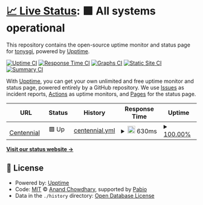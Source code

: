 # [📈 Live Status](https://tonysgi.github.io/webcheck-uptime): <!--live status--> **🟩 All systems operational**

This repository contains the open-source uptime monitor and status page for [tonysgi](https://tonysgi.github.io/webcheck-uptime), powered by [Upptime](https://github.com/upptime/upptime).

[![Uptime CI](https://github.com/tonysgi/webcheck-uptime/workflows/Uptime%20CI/badge.svg)](https://github.com/tonysgi/webcheck-uptime/actions?query=workflow%3A%22Uptime+CI%22)
[![Response Time CI](https://github.com/tonysgi/webcheck-uptime/workflows/Response%20Time%20CI/badge.svg)](https://github.com/tonysgi/webcheck-uptime/actions?query=workflow%3A%22Response+Time+CI%22)
[![Graphs CI](https://github.com/tonysgi/webcheck-uptime/workflows/Graphs%20CI/badge.svg)](https://github.com/tonysgi/webcheck-uptime/actions?query=workflow%3A%22Graphs+CI%22)
[![Static Site CI](https://github.com/tonysgi/webcheck-uptime/workflows/Static%20Site%20CI/badge.svg)](https://github.com/tonysgi/webcheck-uptime/actions?query=workflow%3A%22Static+Site+CI%22)
[![Summary CI](https://github.com/tonysgi/webcheck-uptime/workflows/Summary%20CI/badge.svg)](https://github.com/tonysgi/webcheck-uptime/actions?query=workflow%3A%22Summary+CI%22)

With [Upptime](https://upptime.js.org), you can get your own unlimited and free uptime monitor and status page, powered entirely by a GitHub repository. We use [Issues](https://github.com/tonysgi/webcheck-uptime/issues) as incident reports, [Actions](https://github.com/tonysgi/webcheck-uptime/actions) as uptime monitors, and [Pages](https://tonysgi.github.io/webcheck-uptime) for the status page.

<!--start: status pages-->
<!-- This summary is generated by Upptime (https://github.com/upptime/upptime) -->
<!-- Do not edit this manually, your changes will be overwritten -->
<!-- prettier-ignore -->
| URL | Status | History | Response Time | Uptime |
| --- | ------ | ------- | ------------- | ------ |
| <img alt="" src="https://icons.duckduckgo.com/ip3/www.centennialcollege.ca.ico" height="13"> [Centennial](https://www.centennialcollege.ca) | 🟩 Up | [centennial.yml](https://github.com/tonysgi/webcheck-upptime/commits/HEAD/history/centennial.yml) | <details><summary><img alt="Response time graph" src="./graphs/centennial/response-time-week.png" height="20"> 630ms</summary><br><a href="https://tonysgi.github.io/webcheck-uptime/history/centennial"><img alt="Response time 420" src="https://img.shields.io/endpoint?url=https%3A%2F%2Fraw.githubusercontent.com%2Ftonysgi%2Fwebcheck-upptime%2FHEAD%2Fapi%2Fcentennial%2Fresponse-time.json"></a><br><a href="https://tonysgi.github.io/webcheck-uptime/history/centennial"><img alt="24-hour response time 524" src="https://img.shields.io/endpoint?url=https%3A%2F%2Fraw.githubusercontent.com%2Ftonysgi%2Fwebcheck-upptime%2FHEAD%2Fapi%2Fcentennial%2Fresponse-time-day.json"></a><br><a href="https://tonysgi.github.io/webcheck-uptime/history/centennial"><img alt="7-day response time 630" src="https://img.shields.io/endpoint?url=https%3A%2F%2Fraw.githubusercontent.com%2Ftonysgi%2Fwebcheck-upptime%2FHEAD%2Fapi%2Fcentennial%2Fresponse-time-week.json"></a><br><a href="https://tonysgi.github.io/webcheck-uptime/history/centennial"><img alt="30-day response time 539" src="https://img.shields.io/endpoint?url=https%3A%2F%2Fraw.githubusercontent.com%2Ftonysgi%2Fwebcheck-upptime%2FHEAD%2Fapi%2Fcentennial%2Fresponse-time-month.json"></a><br><a href="https://tonysgi.github.io/webcheck-uptime/history/centennial"><img alt="1-year response time 422" src="https://img.shields.io/endpoint?url=https%3A%2F%2Fraw.githubusercontent.com%2Ftonysgi%2Fwebcheck-upptime%2FHEAD%2Fapi%2Fcentennial%2Fresponse-time-year.json"></a></details> | <details><summary><a href="https://tonysgi.github.io/webcheck-uptime/history/centennial">100.00%</a></summary><a href="https://tonysgi.github.io/webcheck-uptime/history/centennial"><img alt="All-time uptime 99.99%" src="https://img.shields.io/endpoint?url=https%3A%2F%2Fraw.githubusercontent.com%2Ftonysgi%2Fwebcheck-upptime%2FHEAD%2Fapi%2Fcentennial%2Fuptime.json"></a><br><a href="https://tonysgi.github.io/webcheck-uptime/history/centennial"><img alt="24-hour uptime 100.00%" src="https://img.shields.io/endpoint?url=https%3A%2F%2Fraw.githubusercontent.com%2Ftonysgi%2Fwebcheck-upptime%2FHEAD%2Fapi%2Fcentennial%2Fuptime-day.json"></a><br><a href="https://tonysgi.github.io/webcheck-uptime/history/centennial"><img alt="7-day uptime 100.00%" src="https://img.shields.io/endpoint?url=https%3A%2F%2Fraw.githubusercontent.com%2Ftonysgi%2Fwebcheck-upptime%2FHEAD%2Fapi%2Fcentennial%2Fuptime-week.json"></a><br><a href="https://tonysgi.github.io/webcheck-uptime/history/centennial"><img alt="30-day uptime 100.00%" src="https://img.shields.io/endpoint?url=https%3A%2F%2Fraw.githubusercontent.com%2Ftonysgi%2Fwebcheck-upptime%2FHEAD%2Fapi%2Fcentennial%2Fuptime-month.json"></a><br><a href="https://tonysgi.github.io/webcheck-uptime/history/centennial"><img alt="1-year uptime 99.99%" src="https://img.shields.io/endpoint?url=https%3A%2F%2Fraw.githubusercontent.com%2Ftonysgi%2Fwebcheck-upptime%2FHEAD%2Fapi%2Fcentennial%2Fuptime-year.json"></a></details>

<!--end: status pages-->

[**Visit our status website →**](https://tonysgi.github.io/webcheck-uptime)

## 📄 License

- Powered by: [Upptime](https://github.com/upptime/upptime)
- Code: [MIT](./LICENSE) © [Anand Chowdhary](https://anandchowdhary.com), supported by [Pabio](https://pabio.com)
- Data in the `./history` directory: [Open Database License](https://opendatacommons.org/licenses/odbl/1-0/)
